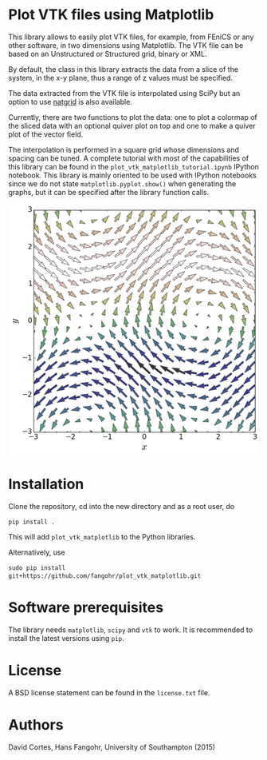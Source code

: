 # Plot VTK files using Matplotlib

This library allows to easily plot VTK files, for example, from FEniCS or any
other software, in two dimensions using Matplotlib. The VTK file can be based
on an Unstructured or Structured grid, binary or XML.

By default, the class in this library extracts the data from a slice of the
system, in the x-y plane, thus a range of z values must be specified.

The data extracted from the VTK file is interpolated using SciPy but an option
to use [natgrid](https://github.com/matplotlib/natgrid) is also available.

Currently, there are two functions to plot the data: one to plot a colormap of
the sliced data with an optional quiver plot on top and one to make a quiver
plot of the vector field.

The interpolation is performed in a square grid whose dimensions and spacing
can be tuned. A complete tutorial with most of the capabilities of this library
can be found in the `plot_vtk_matplotlib_tutorial.ipynb` IPython notebook.
This library is mainly oriented to be used with IPython notebooks since we do
not state `matplotlib.pyplot.show()` when generating the graphs, but it can be
specified after the library function calls.


![Quiver plot](vector_field.png)

# Installation

Clone the repository, cd into the new directory and as a root user, do

    pip install .

This will add `plot_vtk_matplotlib` to the Python libraries.

Alternatively, use

    sudo pip install git+https://github.com/fangohr/plot_vtk_matplotlib.git

# Software prerequisites

The library needs `matplotlib`, `scipy` and `vtk` to work. It is recommended
to install the latest versions using `pip`.

# License

A BSD license statement can be found in the `license.txt` file. 

# Authors

David Cortes, Hans Fangohr, University of Southampton (2015)
